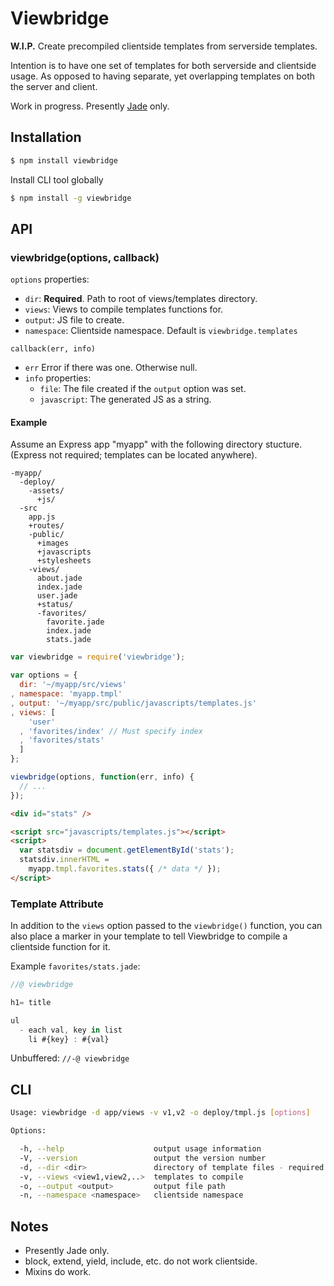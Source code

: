 Viewbridge
==========

__W.I.P.__ Create precompiled clientside templates from serverside templates.

Intention is to have one set of templates for both serverside and clientside usage.
As opposed to having separate, yet overlapping templates on both the server and client.

Work in progress.
Presently [Jade](https://github.com/visionmedia/jade) only.

Installation
------------

```bash
$ npm install viewbridge
```

Install CLI tool globally

```bash
$ npm install -g viewbridge
```


API
---

### viewbridge(options, callback)

`options` properties:

- `dir`:       __Required__. Path to root of views/templates directory.
- `views`:     Views to compile templates functions for.
- `output`:    JS file to create.
- `namespace`: Clientside namespace. Default is ```viewbridge.templates```

`callback(err, info)`

- `err`  Error if there was one. Otherwise null.
- `info` properties:
  - `file`:       The file created if the `output` option was set.
  - `javascript`: The generated JS as a string.


#### Example
Assume an Express app "myapp" with the following directory stucture.
(Express not required; templates can be located anywhere).

```text
-myapp/
  -deploy/
    -assets/
      +js/
  -src
    app.js
    +routes/
    -public/
      +images
      +javascripts
      +stylesheets
    -views/
      about.jade
      index.jade
      user.jade
      +status/
      -favorites/
        favorite.jade
        index.jade
        stats.jade
```

```js
var viewbridge = require('viewbridge');

var options = {
  dir: '~/myapp/src/views'
, namespace: 'myapp.tmpl'
, output: '~/myapp/src/public/javascripts/templates.js'
, views: [
    'user'
  , 'favorites/index' // Must specify index
  , 'favorites/stats'
  ]
};

viewbridge(options, function(err, info) {
  // ...
});
```

```html
<div id="stats" />

<script src="javascripts/templates.js"></script>
<script>
  var statsdiv = document.getElementById('stats');
  statsdiv.innerHTML =
    myapp.tmpl.favorites.stats({ /* data */ });
</script>
```

### Template Attribute

In addition to the `views` option passed to the `viewbridge()` function,
you can also place a marker in your template to tell Viewbridge to compile
a clientside function for it.

Example `favorites/stats.jade`:

```js
//@ viewbridge

h1= title

ul
  - each val, key in list
    li #{key} : #{val}
```

Unbuffered:
`//-@ viewbridge`

CLI
---

```bash
Usage: viewbridge -d app/views -v v1,v2 -o deploy/tmpl.js [options]

Options:

  -h, --help                    output usage information
  -V, --version                 output the version number
  -d, --dir <dir>               directory of template files - required
  -v, --views <view1,view2,..>  templates to compile
  -o, --output <output>         output file path
  -n, --namespace <namespace>   clientside namespace
```


Notes
-----

- Presently Jade only.
- block, extend, yield, include, etc. do not work clientside.
- Mixins do work.
